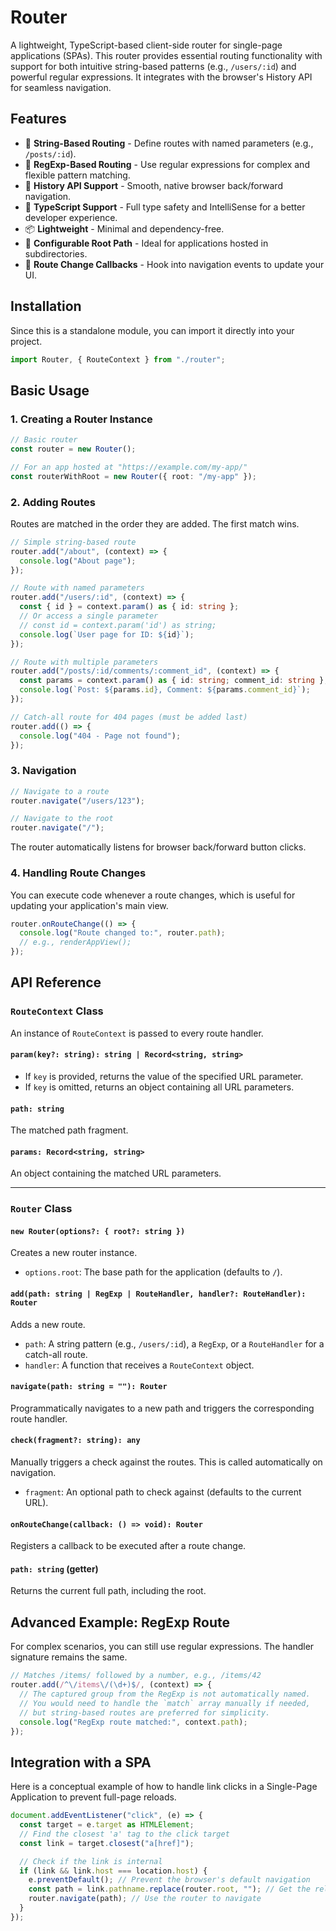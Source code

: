 # Router

A lightweight, TypeScript-based client-side router for single-page applications
(SPAs). This router provides essential routing functionality with support for
both intuitive string-based patterns (e.g., `/users/:id`) and powerful regular
expressions. It integrates with the browser's History API for seamless
navigation.

## Features

- 🎯 **String-Based Routing** - Define routes with named parameters (e.g.,
  `/posts/:id`).
- 💪 **RegExp-Based Routing** - Use regular expressions for complex and flexible
  pattern matching.
- 🔄 **History API Support** - Smooth, native browser back/forward navigation.
- 🎨 **TypeScript Support** - Full type safety and IntelliSense for a better
  developer experience.
- 📦 **Lightweight** - Minimal and dependency-free.
- 🔧 **Configurable Root Path** - Ideal for applications hosted in
  subdirectories.
- 📢 **Route Change Callbacks** - Hook into navigation events to update your UI.

## Installation

Since this is a standalone module, you can import it directly into your project.

```typescript
import Router, { RouteContext } from "./router";
```

## Basic Usage

### 1. Creating a Router Instance

```typescript
// Basic router
const router = new Router();

// For an app hosted at "https://example.com/my-app/"
const routerWithRoot = new Router({ root: "/my-app" });
```

### 2. Adding Routes

Routes are matched in the order they are added. The first match wins.

```typescript
// Simple string-based route
router.add("/about", (context) => {
  console.log("About page");
});

// Route with named parameters
router.add("/users/:id", (context) => {
  const { id } = context.param() as { id: string };
  // Or access a single parameter
  // const id = context.param('id') as string;
  console.log(`User page for ID: ${id}`);
});

// Route with multiple parameters
router.add("/posts/:id/comments/:comment_id", (context) => {
  const params = context.param() as { id: string; comment_id: string };
  console.log(`Post: ${params.id}, Comment: ${params.comment_id}`);
});

// Catch-all route for 404 pages (must be added last)
router.add(() => {
  console.log("404 - Page not found");
});
```

### 3. Navigation

```typescript
// Navigate to a route
router.navigate("/users/123");

// Navigate to the root
router.navigate("/");
```

The router automatically listens for browser back/forward button clicks.

### 4. Handling Route Changes

You can execute code whenever a route changes, which is useful for updating your
application's main view.

```typescript
router.onRouteChange(() => {
  console.log("Route changed to:", router.path);
  // e.g., renderAppView();
});
```

## API Reference

### `RouteContext` Class

An instance of `RouteContext` is passed to every route handler.

#### `param(key?: string): string | Record<string, string>`

- If `key` is provided, returns the value of the specified URL parameter.
- If `key` is omitted, returns an object containing all URL parameters.

#### `path: string`

The matched path fragment.

#### `params: Record<string, string>`

An object containing the matched URL parameters.

---

### `Router` Class

#### `new Router(options?: { root?: string })`

Creates a new router instance.

- `options.root`: The base path for the application (defaults to `/`).

#### `add(path: string | RegExp | RouteHandler, handler?: RouteHandler): Router`

Adds a new route.

- `path`: A string pattern (e.g., `/users/:id`), a `RegExp`, or a `RouteHandler`
  for a catch-all route.
- `handler`: A function that receives a `RouteContext` object.

#### `navigate(path: string = ""): Router`

Programmatically navigates to a new path and triggers the corresponding route
handler.

#### `check(fragment?: string): any`

Manually triggers a check against the routes. This is called automatically on
navigation.

- `fragment`: An optional path to check against (defaults to the current URL).

#### `onRouteChange(callback: () => void): Router`

Registers a callback to be executed after a route change.

#### `path: string` (getter)

Returns the current full path, including the root.

## Advanced Example: RegExp Route

For complex scenarios, you can still use regular expressions. The handler
signature remains the same.

```typescript
// Matches /items/ followed by a number, e.g., /items/42
router.add(/^\/items\/(\d+)$/, (context) => {
  // The captured group from the RegExp is not automatically named.
  // You would need to handle the `match` array manually if needed,
  // but string-based routes are preferred for simplicity.
  console.log("RegExp route matched:", context.path);
});
```

## Integration with a SPA

Here is a conceptual example of how to handle link clicks in a Single-Page
Application to prevent full-page reloads.

```typescript
document.addEventListener("click", (e) => {
  const target = e.target as HTMLElement;
  // Find the closest 'a' tag to the click target
  const link = target.closest("a[href]");

  // Check if the link is internal
  if (link && link.host === location.host) {
    e.preventDefault(); // Prevent the browser's default navigation
    const path = link.pathname.replace(router.root, ""); // Get the relative path
    router.navigate(path); // Use the router to navigate
  }
});
```
